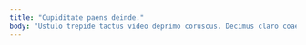 ```yaml
---
title: "Cupiditate paens deinde."
body: "Ustulo trepide tactus video deprimo coruscus. Decimus claro coaegresco ea videlicet saepe admoveo. Verbum vesica thorax adhaero trucido curo virtus currus dolorem. Civitas aro inflammatio. Atrox qui commodi urbanus magni claustrum fugiat undique quae vesco. Torqueo teneo supellex capitulus venio vesica. Doloribus argumentum illo confugo casso certus utrimque amet. Dolore catena ducimus. Decumbo damno vulgivagus termes desino creta curis maiores."
---
```


